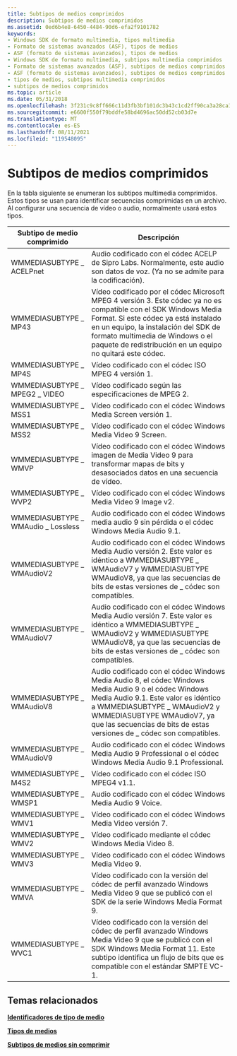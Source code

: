 ```yaml
---
title: Subtipos de medios comprimidos
description: Subtipos de medios comprimidos
ms.assetid: 0ed6b4e8-6450-4484-90d6-efa2f9101782
keywords:
- Windows SDK de formato multimedia, tipos multimedia
- Formato de sistemas avanzados (ASF), tipos de medios
- ASF (formato de sistemas avanzados), tipos de medios
- Windows SDK de formato multimedia, subtipos multimedia comprimidos
- Formato de sistemas avanzados (ASF), subtipos de medios comprimidos
- ASF (formato de sistemas avanzados), subtipos de medios comprimidos
- tipos de medios, subtipos multimedia comprimidos
- subtipos de medios comprimidos
ms.topic: article
ms.date: 05/31/2018
ms.openlocfilehash: 3f231c9c8ff666c11d3fb3bf101dc3b43c1cd2ff90ca3a28ca1af0113fe8fccd
ms.sourcegitcommit: e6600f550f79bddfe58bd4696ac50dd52cb03d7e
ms.translationtype: MT
ms.contentlocale: es-ES
ms.lasthandoff: 08/11/2021
ms.locfileid: "119548095"
---
```

# <a name="compressed-media-subtypes"></a>Subtipos de medios comprimidos

En la tabla siguiente se enumeran los subtipos multimedia comprimidos. Estos tipos se usan para identificar secuencias comprimidas en un archivo. Al configurar una secuencia de vídeo o audio, normalmente usará estos tipos.



| Subtipo de medio comprimido          | Descripción                                                                                                                                                                                                                                                                                 |
|-----------------------------------|---------------------------------------------------------------------------------------------------------------------------------------------------------------------------------------------------------------------------------------------------------------------------------------------|
| WMMEDIASUBTYPE \_ ACELPnet          | Audio codificado con el códec ACELP de Sipro Labs. Normalmente, este audio son datos de voz. (Ya no se admite para la codificación).                                                                                                                                                                       |
| WMMEDIASUBTYPE \_ MP43              | Vídeo codificado por el códec Microsoft MPEG 4 versión 3. Este códec ya no es compatible con el SDK Windows Media Format. Si este códec ya está instalado en un equipo, la instalación del SDK de formato multimedia de Windows o el paquete de redistribución en un equipo no quitará este códec. |
| WMMEDIASUBTYPE \_ MP4S              | Vídeo codificado con el códec ISO MPEG 4 versión 1.                                                                                                                                                                                                                                         |
| WMMEDIASUBTYPE \_ MPEG2 \_ VIDEO      | Vídeo codificado según las especificaciones de MPEG 2.                                                                                                                                                                                                                                                     |
| WMMEDIASUBTYPE \_ MSS1              | Vídeo codificado con el códec Windows Media Screen versión 1.                                                                                                                                                                                                                                |
| WMMEDIASUBTYPE \_ MSS2              | Vídeo codificado con el códec Windows Media Video 9 Screen.                                                                                                                                                                                                                                  |
| WMMEDIASUBTYPE \_ WMVP              | Vídeo codificado con el códec Windows imagen de Media Video 9 para transformar mapas de bits y desasociados datos en una secuencia de vídeo.                                                                                                                                                                     |
| WMMEDIASUBTYPE \_ WVP2              | Vídeo codificado con el códec Windows Media Video 9 Image v2.                                                                                                                                                                                                                                |
| WMMEDIASUBTYPE \_ WMAudio \_ Lossless | Audio codificado con el códec Windows media audio 9 sin pérdida o el códec Windows Media Audio 9.1.                                                                                                                                                                                           |
| WMMEDIASUBTYPE \_ WMAudioV2         | Audio codificado con el códec Windows Media Audio versión 2. Este valor es idéntico a WMMEDIASUBTYPE \_ WMAudioV7 y WMMEDIASUBTYPE WMAudioV8, ya que las secuencias de bits de estas versiones de \_ códec son compatibles.                                                                             |
| WMMEDIASUBTYPE \_ WMAudioV7         | Audio codificado con el códec Windows Media Audio versión 7. Este valor es idéntico a WMMEDIASUBTYPE \_ WMAudioV2 y WMMEDIASUBTYPE WMAudioV8, ya que las secuencias de bits de estas versiones de \_ códec son compatibles.                                                                             |
| WMMEDIASUBTYPE \_ WMAudioV8         | Audio codificado con el códec Windows Media Audio 8, el códec Windows Media Audio 9 o el códec Windows Media Audio 9.1. Este valor es idéntico a WMMEDIASUBTYPE \_ WMAudioV2 y WMMEDIASUBTYPE WMAudioV7, ya que las secuencias de bits de estas versiones de \_ códec son compatibles.              |
| WMMEDIASUBTYPE \_ WMAudioV9         | Audio codificado con el códec Windows Media Audio 9 Professional o el códec Windows Media Audio 9.1 Professional.                                                                                                                                                                          |
| WMMEDIASUBTYPE \_ M4S2              | Vídeo codificado con el códec ISO MPEG4 v1.1.                                                                                                                                                                                                                                                |
| WMMEDIASUBTYPE \_ WMSP1             | Audio codificado con el códec Windows Media Audio 9 Voice.                                                                                                                                                                                                                                   |
| WMMEDIASUBTYPE \_ WMV1              | Vídeo codificado con el códec Windows Media Video versión 7.                                                                                                                                                                                                                                |
| WMMEDIASUBTYPE \_ WMV2              | Vídeo codificado mediante el códec Windows Media Video 8.                                                                                                                                                                                                                                        |
| WMMEDIASUBTYPE \_ WMV3              | Vídeo codificado con el códec Windows Media Video 9.                                                                                                                                                                                                                                        |
| WMMEDIASUBTYPE \_ WMVA              | Vídeo codificado con la versión del códec de perfil avanzado Windows Media Video 9 que se publicó con el SDK de la serie Windows Media Format 9.                                                                                                                                           |
| WMMEDIASUBTYPE \_ WVC1              | Vídeo codificado con la versión del códec de perfil avanzado Windows Media Video 9 que se publicó con el SDK Windows Media Format 11. Este subtipo identifica un flujo de bits que es compatible con el estándar SMPTE VC-1.                                                            |



 

## <a name="related-topics"></a>Temas relacionados

<dl> <dt>

[**Identificadores de tipo de medio**](media-type-identifiers.md)
</dt> <dt>

[**Tipos de medios**](media-types.md)
</dt> <dt>

[**Subtipos de medios sin comprimir**](uncompressed-media-subtypes.md)
</dt> </dl>

 

 




